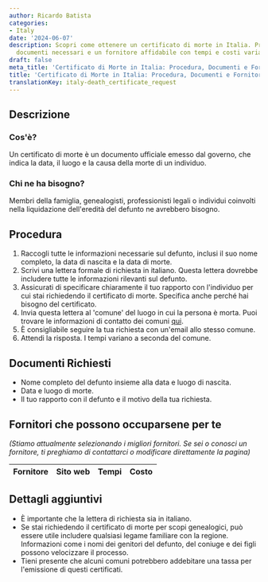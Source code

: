 ```yaml
---
author: Ricardo Batista
categories:
- Italy
date: '2024-06-07'
description: Scopri come ottenere un certificato di morte in Italia. Procedura dettagliata,
  documenti necessari e un fornitore affidabile con tempi e costi variabili.
draft: false
meta_title: 'Certificato di Morte in Italia: Procedura, Documenti e Fornitori'
title: 'Certificato di Morte in Italia: Procedura, Documenti e Fornitori'
translationKey: italy-death_certificate_request
---
```



## Descrizione
### Cos'è?
Un certificato di morte è un documento ufficiale emesso dal governo, che indica la data, il luogo e la causa della morte di un individuo.

### Chi ne ha bisogno?
Membri della famiglia, genealogisti, professionisti legali o individui coinvolti nella liquidazione dell'eredità del defunto ne avrebbero bisogno.

## Procedura
1. Raccogli tutte le informazioni necessarie sul defunto, inclusi il suo nome completo, la data di nascita e la data di morte.
2. Scrivi una lettera formale di richiesta in italiano. Questa lettera dovrebbe includere tutte le informazioni rilevanti sul defunto.
3. Assicurati di specificare chiaramente il tuo rapporto con l'individuo per cui stai richiedendo il certificato di morte. Specifica anche perché hai bisogno del certificato.
4. Invia questa lettera al 'comune' del luogo in cui la persona è morta. Puoi trovare le informazioni di contatto dei comuni [qui](http://www.comuni-italiani.it/).
5. È consigliabile seguire la tua richiesta con un'email allo stesso comune.
6. Attendi la risposta. I tempi variano a seconda del comune.

## Documenti Richiesti
- Nome completo del defunto insieme alla data e luogo di nascita.
- Data e luogo di morte.
- Il tuo rapporto con il defunto e il motivo della tua richiesta.

## Fornitori che possono occuparsene per te

_(Stiamo attualmente selezionando i migliori fornitori. Se sei o conosci un fornitore, ti preghiamo di contattarci o modificare direttamente la pagina)_

| Fornitore       |     Sito web    |     Tempi        |       Costo      |
| --------------- | --------------- |  :-------------: | :-------------: |

## Dettagli aggiuntivi
- È importante che la lettera di richiesta sia in italiano.
- Se stai richiedendo il certificato di morte per scopi genealogici, può essere utile includere qualsiasi legame familiare con la regione. Informazioni come i nomi dei genitori del defunto, del coniuge e dei figli possono velocizzare il processo.
- Tieni presente che alcuni comuni potrebbero addebitare una tassa per l'emissione di questi certificati.